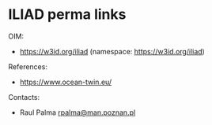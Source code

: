 ILIAD perma links
==============================


OIM:
* https://w3id.org/iliad (namespace: https://w3id.org/iliad)

References:
* https://www.ocean-twin.eu/

Contacts: 
* Raul Palma <rpalma@man.poznan.pl>
